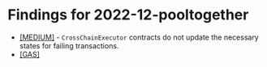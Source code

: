 # Findings for 2022-12-pooltogether 

- [[MEDIUM]]([MEDIUM]-'CrossChainExecutor'_contracts_do_not_update_the_necessary_states_for_failing_transactions./README.md) - `CrossChainExecutor` contracts do not update the necessary states for failing transactions.
- [[GAS]](GAS/README.md)
